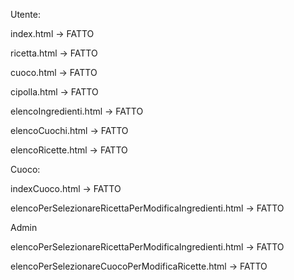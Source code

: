 Utente:

index.html -> FATTO

ricetta.html -> FATTO

cuoco.html -> FATTO

cipolla.html -> FATTO

elencoIngredienti.html -> FATTO

elencoCuochi.html -> FATTO

elencoRicette.html -> FATTO

Cuoco:

indexCuoco.html -> FATTO

elencoPerSelezionareRicettaPerModificaIngredienti.html -> FATTO



Admin

elencoPerSelezionareRicettaPerModificaIngredienti.html -> FATTO

elencoPerSelezionareCuocoPerModificaRicette.html -> FATTO